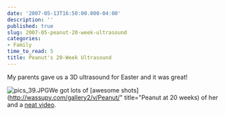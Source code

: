 ```yaml
---
date: '2007-05-13T16:50:00.000-04:00'
description: ''
published: true
slug: 2007-05-peanut-20-week-ultrasound
categories:
- Family
time_to_read: 5
title: Peanut's 20-Week Ultrasound
---
```


My parents gave us a 3D ultrasound for Easter and it was great!



![pics_39.JPG](pics_39.JPG)We got lots of [awesome shots](http://wassupy.com/gallery2/v/Peanut/" title="Peanut at 20 weeks) of her and a [neat video](http://www.youtube.com/watch?v=pLG61gP3yvc).




